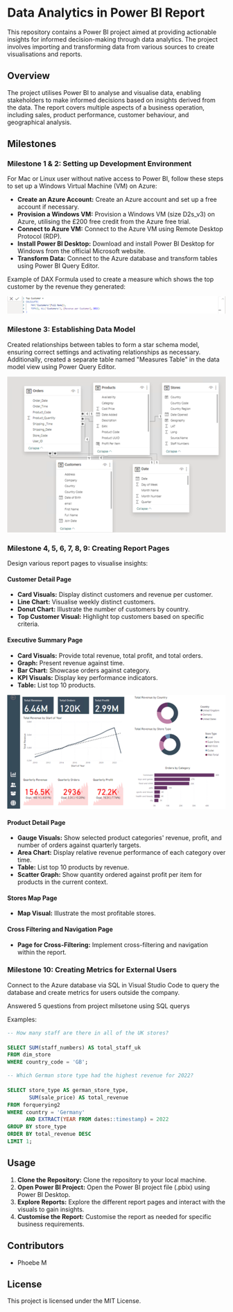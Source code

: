 # Data Analytics in Power BI Report

This repository contains a Power BI project aimed at providing actionable insights for informed decision-making through data analytics. The project involves importing and transforming data from various sources to create visualisations and reports.

## Overview

The project utilises Power BI to analyse and visualise data, enabling stakeholders to make informed decisions based on insights derived from the data. The report covers multiple aspects of a business operation, including sales, product performance, customer behaviour, and geographical analysis.

## Milestones

### Milestone 1 & 2: Setting up Development Environment

For Mac or Linux user without native access to Power BI, follow these steps to set up a Windows Virtual Machine (VM) on Azure:

- **Create an Azure Account:** Create an Azure account and set up a free account if necessary.
- **Provision a Windows VM:** Provision a Windows VM (size D2s_v3) on Azure, utilising the £200 free credit from the Azure free trial.
- **Connect to Azure VM:** Connect to the Azure VM using Remote Desktop Protocol (RDP).
- **Install Power BI Desktop:** Download and install Power BI Desktop for Windows from the official Microsoft website.
- **Transform Data:** Connect to the Azure database and transform tables using Power BI Query Editor.

Example of DAX Formula used to create a measure which shows the top customer by the revenue they generated:

<img src="Topcustomer.png">

### Milestone 3: Establishing Data Model

Created relationships between tables to form a star schema model, ensuring correct settings and activating relationships as necessary. Additionally, created a separate table named "Measures Table" in the data model view using Power Query Editor.

<img src="ssmodel.png">


### Milestone 4, 5, 6, 7, 8, 9: Creating Report Pages

Design various report pages to visualise insights:

#### Customer Detail Page

- **Card Visuals:** Display distinct customers and revenue per customer.
- **Line Chart:** Visualise weekly distinct customers.
- **Donut Chart:** Illustrate the number of customers by country.
- **Top Customer Visual:** Highlight top customers based on specific criteria.

#### Executive Summary Page

- **Card Visuals:** Provide total revenue, total profit, and total orders.
- **Graph:** Present revenue against time.
- **Bar Chart:** Showcase orders against category.
- **KPI Visuals:** Display key performance indicators.
- **Table:** List top 10 products.

<img src="Esummary.png">

#### Product Detail Page

- **Gauge Visuals:** Show selected product categories' revenue, profit, and number of orders against quarterly targets.
- **Area Chart:** Display relative revenue performance of each category over time.
- **Table:** List top 10 products by revenue.
- **Scatter Graph:** Show quantity ordered against profit per item for products in the current context.

#### Stores Map Page

- **Map Visual:** Illustrate the most profitable stores.

#### Cross Filtering and Navigation Page

- **Page for Cross-Filtering:** Implement cross-filtering and navigation within the report.

### Milestone 10: Creating Metrics for External Users

Connect to the Azure database via SQL in Visual Studio Code to query the database and create metrics for users outside the company.

Answered 5 questions from project milsetone using SQL querys

Examples:

```sql
-- How many staff are there in all of the UK stores? 

SELECT SUM(staff_numbers) AS total_staff_uk
FROM dim_store
WHERE country_code = 'GB';
```
```sql
-- Which German store type had the highest revenue for 2022? 

SELECT store_type AS german_store_type,
       SUM(sale_price) AS total_revenue
FROM forquerying2
WHERE country = 'Germany'  
      AND EXTRACT(YEAR FROM dates::timestamp) = 2022  
GROUP BY store_type
ORDER BY total_revenue DESC
LIMIT 1;

```


## Usage

1. **Clone the Repository:** Clone the repository to your local machine.
2. **Open Power BI Project:** Open the Power BI project file (.pbix) using Power BI Desktop.
3. **Explore Reports:** Explore the different report pages and interact with the visuals to gain insights.
4. **Customise the Report:** Customise the report as needed for specific business requirements.

## Contributors

- Phoebe M

## License

This project is licensed under the MIT License.


